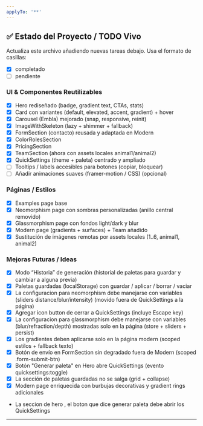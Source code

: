 ```yaml
---
applyTo: '**'
---
```


## ✅ Estado del Proyecto / TODO Vivo

Actualiza este archivo añadiendo nuevas tareas debajo. Usa el formato de casillas:
 - [x] completado
 - [ ] pendiente

### UI & Componentes Reutilizables
 - [x] Hero rediseñado (badge, gradient text, CTAs, stats)
 - [x] Card con variantes (default, elevated, accent, gradient) + hover
 - [x] Carousel (Embla) mejorado (snap, responsive, reinit)
 - [x] ImageWithSkeleton (lazy + shimmer + fallback)
 - [x] FormSection (contacto) reusada y adaptada en Modern
 - [x] ColorRolesSection
 - [x] PricingSection
 - [x] TeamSection (ahora con assets locales animal1/animal2)
 - [x] QuickSettings (theme + paleta) centrado y ampliado
 - [ ] Tooltips / labels accesibles para botones (copiar, bloquear)
 - [ ] Añadir animaciones suaves (framer-motion / CSS) (opcional)

### Páginas / Estilos
 - [x] Examples page base
 - [x] Neomorphism page con sombras personalizadas (anillo central removido)
 - [x] Glassmorphism page con fondos light/dark y blur
 - [x] Modern page (gradients + surfaces) + Team añadido
 - [x] Sustitución de imágenes remotas por assets locales (1..6, animal1, animal2)

### Mejoras Futuras / Ideas
 - [x] Modo “Historia” de generación (historial de paletas para guardar y cambiar a alguna previa)
 - [x] Paletas guardadas (localStorage) con guardar / aplicar / borrar / vaciar
 - [x] La configuracion para neomorphism debe manejarse con variables (sliders distance/blur/intensity) (movido fuera de QuickSettings a la página)
 - [x] Agregar icon button de cerrar a QuickSettings (incluye Escape key)
 - [x] La configuracion para glassmorphism debe manejarse con variables (blur/refraction/depth) mostradas solo en la página (store + sliders + persist)
 - [x] Los gradientes deben aplicarse solo en la página modern (scoped estilos + fallback texto)
 - [x] Botón de envío en FormSection sin degradado fuera de Modern (scoped .form-submit-btn)
 - [x] Botón "Generar paleta" en Hero abre QuickSettings (evento quicksettings:toggle)
 - [x] La sección de paletas guardadas no se salga (grid + collapse)
 - [x] Modern page enriquecida con burbujas decorativas y gradient rings adicionales
 - La seccion de hero , el boton que dice generar paleta debe abrir los QuickSettings  
---

